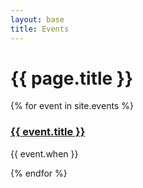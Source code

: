 ```yaml
---
layout: base
title: Events
---
```


# {{ page.title }}

{% for event in site.events %}
<div>
    <h3>
        <a href="{{ event.url | relative_url }}">{{ event.title }}</a>
    </h3>
    <p>{{ event.when }}</p>
</div>
{% endfor %}
